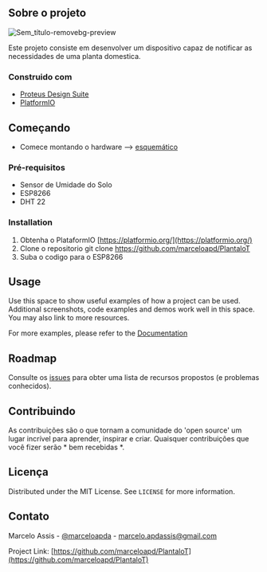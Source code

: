 ## Sobre o projeto

![Sem_título-removebg-preview](https://user-images.githubusercontent.com/71731452/111224894-d263c880-85bd-11eb-939b-ff83d24d79ed.png)

Este projeto consiste em desenvolver um dispositivo capaz de notificar as necessidades de uma planta domestica.

### Construido com

* [Proteus Design Suite](https://www.labcenter.com/)
* [PlatformIO](https://platformio.org/)


## Começando

* Comece montando o hardware --> [esquemático](https://user-images.githubusercontent.com/71731452/111225844-0db2c700-85bf-11eb-83d9-2f78065c2d21.jpg) 

### Pré-requisitos

* Sensor de Umidade do Solo
* ESP8266
* DHT 22

### Installation

1. Obtenha o PlataformIO [https://platformio.org/](https://platformio.org/)
2. Clone o repositorio git clone https://github.com/marceloapd/PlantaloT
4. Suba o codigo para o ESP8266
   

## Usage

Use this space to show useful examples of how a project can be used. Additional screenshots, code examples and demos work well in this space. You may also link to more resources.

For more examples, please refer to the [Documentation](https://example.com)



## Roadmap

Consulte os [issues](https://github.com/othneildrew/Best-README-Template/issues) para obter uma lista de recursos propostos (e problemas conhecidos).



## Contribuindo

As contribuições são o que tornam a comunidade do 'open source' um lugar incrível para aprender, inspirar e criar. Quaisquer contribuições que você fizer serão * bem recebidas *.

## Licença

Distributed under the MIT License. See `LICENSE` for more information.



<!-- CONTACT -->
## Contato

Marcelo Assis - [@marceloapda](https://twitter.com/marceloapda) - marcelo.apdassis@gmail.com

Project Link: [https://github.com/marceloapd/PlantaloT](https://github.com/marceloapd/PlantaloT)

